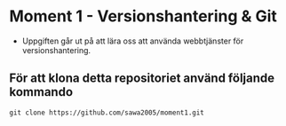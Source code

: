 # Moment 1 - Versionshantering & Git
* Uppgiften går ut på att lära oss att använda webbtjänster för versionshantering.
## För att klona detta repositoriet använd följande kommando
`git clone https://github.com/sawa2005/moment1.git`
